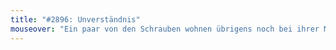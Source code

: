 ```yaml
---
title: "#2896: Unverständnis"
mouseover: "Ein paar von den Schrauben wohnen übrigens noch bei ihrer Mutter."
---
```

